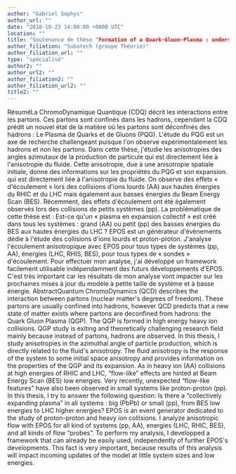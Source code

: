 ```yaml
---
author: "Gabriel Sophys"
author_url: ""
date: "2018-10-23 14:00:00 +0000 UTC"
location: ""
title: "Soutenance de thèse "Formation of a Quark-Gluon-Plasma : understanding the energy and system size dependence""
author_filiation: "Subatech (groupe Théorie)"
author_filiation_url: ""
type: "spécialisé"
author2: ""
author_url2: ""
author_filiation2: ""
author_filiation_url2: ""
title2: ""
---
```

RésuméLa ChromoDynamique Quantique (CDQ) décrit les interactions entre les partons. Ces partons sont confinés dans les hadrons, cependant la CDQ prédit un nouvel état de la matière où les partons sont déconfinés des hadrons : Le Plasma de Quarks et de Gluons (PQG). L'étude du PQG est un axe de recherche challengeant puisque l'on observe expérimentalement les hadrons et non les partons. Dans cette thèse, j'étudie les anisotropies des angles azimutaux de la production de particule qui est directement liée à l'anisotropie du fluide. Cette anisotropie, due à une anisotropie spatiale initiale, donne des informations sur les propriétés du PQG et son expansion. qui est directement liée à l'anisotropie du fluide. On observe des effets « d'écoulement » lors des collisions d'ions lourds (AA) aux hautes énergies du RHIC et du LHC mais également aux basses énergies du Beam Energy Scan (BES). Récemment, des effets d'écoulement ont été également observés lors des collisions de petits systèmes (pp). La problématique de cette thèse est : Est-ce qu'un « plasma en expansion collectif » est créé dans tous les systèmes : grand (AA) ou petit (pp) des basses énergies du BES aux hautes énergies du LHC ? EPOS est un générateur d'évènements dédie à l'étude des collisions d'ions lourds et proton-proton. J'analyse l'écoulement anisotropique avec EPOS pour tous types de systèmes (pp, AA), énergies (LHC, RHIS, BES), pour tous types de « sondes » d'écoulement. Pour effectuer mon analyse, j'ai développé un framework facilement utilisable indépendamment des futurs développements d'EPOS. C'est très important car les résultats de mon analyse vont impacter sur les prochaines mises à jour du modèle à petite taille de système et à basse énergie.  AbstractQuantum ChromoDynamics (QCD) describes the interaction between partons (nuclear matter's degrees of freedom). These partons are usually confined into hadrons, however QCD predicts that a new state of matter exists where partons are deconfined from hadrons: the Quark Gluon Plasma (QGP). The QGP is formed in high energy heavy ion collisions. QGP study is exiting and theoretically challenging research field mainly because instead of partons, hadrons are observed. In this thesis, I study anisotropies in the azimuthal angle of particle production, which is directly related to the fluid's anisotropy. The fluid anisotropy is the response of the system to some initial space anisotropy and provides information on the properties of the QGP and its expansion. As in heavy ion (AA) collisions at high energies of RHIC and LHC, “flow-like” effects are hinted at Beam Energy Scan (BES) low energies. Very recently, unexpected “flow-like features” have also been observed in small systems like proton-proton (pp). In this thesis, I try to answer the following question: Is there a “collectively expanding plasma” in all systems : big (PbPb) or small (pp), from BES low energies to LHC higher energies? EPOS is an event generator dedicated to the study of proton-proton and heavy ion collisions. I analyze anisotropic flow with EPOS for all kind of systems (pp, AA), energies (LHC, RHIC, BES), and all kinds of flow “probes”. To perform my analysis, I developped a framework that can already be easily used, independently of further EPOS's developments. This fact is very important, because results of this analysis will impact incoming updates of the model at little system sizes and low energies. 


